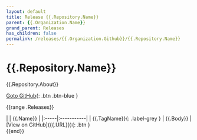 ```yaml
---
layout: default
title: Release {{.Repository.Name}}
parent: {{.Organization.Name}}
grand_parent: Releases
has_children: false
permalink: /releases/{{.Organization.Github}}/{{.Repository.Name}}
---
```


# {{.Repository.Name}}

{{.Repository.About}}

[Goto GitHub]({{.Repository.Link}}){: .btn .btn-blue }

{{range .Releases}}
<div class="code-example" markdown="1">
| | {{.Name}} |
|:-----|:-----------|
| {{.TagName}}{: .label-grey } | {{.Body}} |
[View on GitHub]({{.URL}}){: .btn }
</div>
{{end}}
